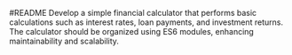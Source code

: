 #README
Develop a simple financial calculator that performs basic calculations such as interest rates, loan payments, and investment returns. The calculator should be organized using ES6 modules, enhancing maintainability and scalability.